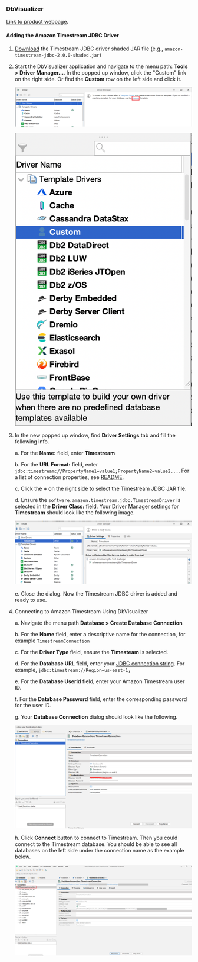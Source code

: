 ### DbVisualizer 
[Link to product webpage](https://www.dbvis.com/download/).

#### Adding the Amazon Timestream JDBC Driver
1. [Download](https://github.com/awslabs/amazon-timestream-driver-jdbc/releases/latest) the Timestream JDBC driver shaded JAR file (e.g., `amazon-timestream-jdbc-2.0.0-shaded.jar`)
2. Start the DbVisualizer application and navigate to the menu path: **Tools > Driver Manager...**. In the popped up window, click the "Custom" link on the right side. Or find the **Custom** row on the left side and click it.

    ![Example](../images/dbvisualizer/DbVisualizer1.png)

    ![Example](../images/dbvisualizer/DbVisualizer4.png)

3. In the new popped up window, find **Driver Settings** tab and fill the following info.

    a. For the **Name:** field, enter **Timestream**

    b. For the **URL Format:** field, enter ```jdbc:timestream://PropertyName1=value1;PropertyName2=value2...```. For a list of connection properties, see [README](../../README.md#optional-connection-properties).

    c. Click the **+** on the right side to select the Timestream JDBC JAR file.

    d. Ensure the ```software.amazon.timestream.jdbc.TimestreamDriver``` is selected in the **Driver Class:** field. Your Driver Manager settings for **Timestream** should look like the following image.

    ![Example](../images/dbvisualizer/DbVisualizer2.png)

    e. Close the dialog. Now the Timestream JDBC driver is added and ready to use.

4. Connecting to Amazon Timestream Using DbVisualizer

    a. Navigate the menu path **Database > Create Database Connection**

    b. For the **Name** field, enter a descriptive name for the connection, for example ```TimestreamConnection```

    c. For the **Driver Type** field, ensure the **Timesteam** is selected.

    d. For the **Database URL** field, enter your [JDBC connection string](../../README.md#optional-connection-properties). For example, ```jdbc:timestream://Region=us-east-1;```

    e. For the **Database Userid** field, enter your Amazon Timestream user ID.

    f. For the **Database Password** field, enter the corresponding password for the user ID.

    g. Your **Database Connection** dialog should look like the following.

    ![Example](../images/dbvisualizer/DbVisualizer3.png)

    h. Click **Connect** button to connect to Timestream. Then you could connect to the Timestream database. You should be able to see all databases on the left side under the connection name as the example below.

     ![Example](../images/dbvisualizer/DbVisualizer5.png)